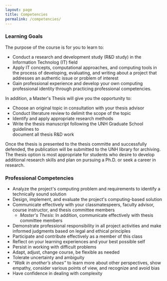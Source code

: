 ```yaml
---
layout: page
title: Competencies
permalink: /competencies/
---
```


### Learning Goals
The purpose of the course is for you to learn to:
* Conduct a research and development study (R&D study) in the Information 
Technolog (IT) field
* Apply IT concepts, computational approaches, and computing tools in the 
process of developing, evaluating, and writing about a project that addresses 
an authentic issue or problem of interest
* Gain professional experience and develop your own computing professional 
identity through practicing professional competencies.

In addition, a Master's Thesis will give you the opportunity to:
* Choose an original topic in consultation with your thesis advisor
* Conduct literature review to delimit the scope of the topic
* Identify and apply appropriate research methods
* Write the  thesis manuscript following the UNH Graduate School guidelines to  
document all thesis R&D work

Once the thesis is presented to the thesis committe and successfully defended, 
the publication will be submitted to the UNH library for archiving. The thesis 
option is most appropriate for students who desire to develop additional 
research skills and plan on pursuing a Ph.D. or seek a career in research.

### Professional Competencies
* Analyze the project's computing problem and requirements to identify 
a technically sound solution
* Design, implement, and evaluate the project's computing-based solution
* Communicate effectively with your classmatespeers, faculty advisor, course 
instructor, and thesis committee members
    * *Master's Thesis*: In addition, communicate effectively with thesis 
    committee members
* Demonstrate professional responsibility in all project activities and make 
informed judgments based on legal and ethical principles
* Participate and contribute effectively as a member of this class
* Reflect on your learning experiences and your best possible self
* Persist in working with difficult problems
* Adapt, adjust, change course, be flexible as needed
* Tolerate uncertainty and ambiguity
* *“Walk in another’s shoes”* to learn more about other perspectives, show 
empathy, consider various points of view, and recognize and avoid bias 
* Have confidence in dealing with complexity
